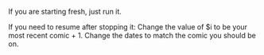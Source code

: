 If you are starting fresh, just run it.

If you need to resume after stopping it:
Change the value of $i to be your most recent comic + 1.
Change the dates to match the comic you should be on.